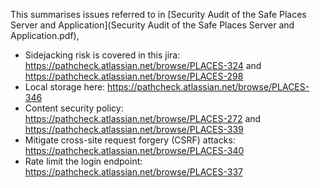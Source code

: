 This summarises issues referred to in [Security Audit of the Safe Places Server and Application](Security Audit of the Safe Places Server and Application.pdf),

* Sidejacking risk is covered in this jira: https://pathcheck.atlassian.net/browse/PLACES-324 and https://pathcheck.atlassian.net/browse/PLACES-298
* Local storage here: https://pathcheck.atlassian.net/browse/PLACES-346
* Content security policy: https://pathcheck.atlassian.net/browse/PLACES-272 and https://pathcheck.atlassian.net/browse/PLACES-339
* Mitigate cross-site request forgery (CSRF) attacks: https://pathcheck.atlassian.net/browse/PLACES-340
* Rate limit the login endpoint:  https://pathcheck.atlassian.net/browse/PLACES-337
